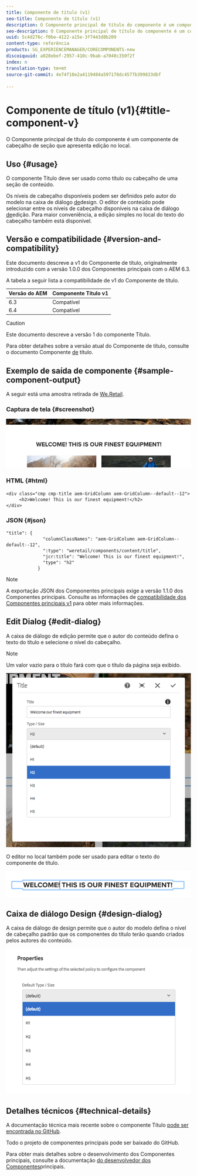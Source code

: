 ```yaml
---
title: Componente de título (v1)
seo-title: Componente de título (v1)
description: O Componente principal de título do componente é um componente de cabeçalho de seção que apresenta edição no local.
seo-description: O Componente principal de título do componente é um componente de cabeçalho de seção que apresenta edição no local.
uuid: 5c4d276c-f0be-4122-a15e-3f7443d8b209
content-type: referência
products: SG_EXPERIENCEMANAGER/CORECOMPONENTS-new
discoiquuid: a028ebef-2957-410c-9bab-a7040c350f2f
index: n
translation-type: tm+mt
source-git-commit: 4e74f10e2a4119484a597178dc4577b399833dbf

---
```



# Componente de título (v1){#title-component-v}

O Componente principal de título do componente é um componente de cabeçalho de seção que apresenta edição no local.

## Uso {#usage}

O componente Título deve ser usado como título ou cabeçalho de uma seção de conteúdo.

Os níveis de cabeçalho disponíveis podem ser definidos pelo autor do modelo na caixa de diálogo [de](title-v1.md#main-pars_title_1995166862)design. O editor de conteúdo pode selecionar entre os níveis de cabeçalho disponíveis na caixa de diálogo [de](title-v1.md#main-pars_title)edição. Para maior conveniência, a edição simples no local do texto do cabeçalho também está disponível.

## Versão e compatibilidade {#version-and-compatibility}

Este documento descreve a v1 do Componente de título, originalmente introduzido com a versão 1.0.0 dos Componentes principais com o AEM 6.3.

A tabela a seguir lista a compatibilidade de v1 do Componente de título.

| Versão do AEM | Componente Título v1 |
|--- |--- |
| 6.3 | Compatível |
| 6.4 | Compatível |

>[!CAUTION]
>
>Este documento descreve a versão 1 do componente Título.
>
>Para obter detalhes sobre a versão atual do Componente de título, consulte o documento Componente [de](title.md) título.

## Exemplo de saída de componente {#sample-component-output}

A seguir está uma amostra retirada de [We.Retail](https://helpx.adobe.com/experience-manager/6-4/sites/developing/using/we-retail.html).

### Captura de tela {#screenshot}

![](assets/chlimage_1-36.png)

### HTML {#html}

```
<div class="cmp cmp-title aem-GridColumn aem-GridColumn--default--12">
     <h2>Welcome! This is our finest equipment!</h2>
</div>
```

### JSON {#json}

```
"title": {
              "columnClassNames": "aem-GridColumn aem-GridColumn--default--12",
              ":type": "weretail/components/content/title",
              "jcr:title": "Welcome! This is our finest equipment!",
              "type": "h2"
            }
```

>[!NOTE]
>
>A exportação JSON dos Componentes principais exige a versão 1.1.0 dos Componentes principais. Consulte as informações de [compatibilidade dos Componentes principais v1](versions.md#main-pars_title_236368006) para obter mais informações.

## Edit Dialog {#edit-dialog}

A caixa de diálogo de edição permite que o autor do conteúdo defina o texto do título e selecione o nível do cabeçalho.

>[!NOTE]
>
>Um valor vazio para o título fará com que o título da página seja exibido.

![](assets/chlimage_1-91.png)

O editor no local também pode ser usado para editar o texto do componente de título.

![](assets/chlimage_1-37.png)

## Caixa de diálogo Design {#design-dialog}

A caixa de diálogo de design permite que o autor do modelo defina o nível de cabeçalho padrão que os componentes do título terão quando criados pelos autores do conteúdo.

![](assets/chlimage_1-92.png)

## Detalhes técnicos {#technical-details}

A documentação técnica mais recente sobre o componente Título [pode ser encontrada no GitHub](https://github.com/adobe/aem-core-wcm-components/tree/master/content/src/content/jcr_root/apps/core/wcm/components/title/v1/title).

Todo o projeto de componentes principais pode ser baixado do GitHub.

Para obter mais detalhes sobre o desenvolvimento dos Componentes principais, consulte a documentação [do desenvolvedor dos Componentes](developing.md)principais.

